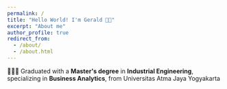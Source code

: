 ```yaml
---
permalink: /
title: "Hello World! I'm Gerald 👋🏻"
excerpt: "About me"
author_profile: true
redirect_from: 
  - /about/
  - /about.html
---
```


👨🏻‍🎓 Graduated with a **Master's degree** in **Industrial Engineering**, specializing in **Business Analytics**, from Universitas Atma Jaya Yogyakarta
